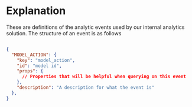 # Explanation

These are definitions of the analytic events used by our internal analytics solution. The structure of an event is as follows

```json

{
  "MODEL_ACTION": {
    "key": "model_action",
    "id": "model id",
    "props": {
      // Properties that will be helpful when querying on this event
    },
    "description": "A description for what the event is"
  },
}

```

